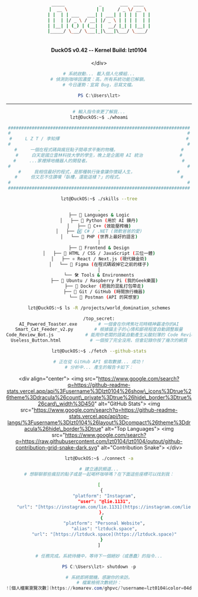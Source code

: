<div align="center">

```bash
 _____             _       ___  ____  
|  __ \           | |     / _ \/ __ \ 
| |  | | ___   ___| | ___| | | | |  | |
| |  | |/ _ \ / __| |/ _ \ | | | |  | |
| |__| | (_) | (__| |  __/ |_| | |__| |
|_____/ \___/ \___|_|\___|\___/ \____/ 
                                      
````

#### DuckOS v0.42 -- Kernel Build: lzt0104

\</div\>

```powershell
# 系統啟動... 載入個人化模組...
# 偵測到咖啡因濃度：高。所有系統功能已解鎖。
# 今日運勢：宜寫 Bug，忌寫文檔。

PS C:\Users\lzt>
```

-----

```bash
# 輸入指令來更了解我...
lzt@DuckOS:~$ ./whoami

#####################################################################
#                                                                   #
#     L Z T / 李知擇                                                #
#                                                                   #
#     一個在程式碼與瘋狂點子間尋求平衡的物種。                        #
#     白天是國立雲林科技大學的學生，晚上是企圖用 AI 統治              #
#     ...家裡掃地機器人的開發者。                                   #
#                                                                   #
#     我相信最好的程式，是那種執行後會讓你懷疑人生，                #
#     但又忍不住讚嘆「臥槽，還能這樣？」的程式。                      #
#                                                                   #
#####################################################################
```

```bash
lzt@DuckOS:~$ ./skills --tree

.
├── 🧠 Languages & Logic
│   ├── 🐍 Python (用於 AI 鍊丹)
│   ├── 🔵 C++ (效能壓榨機)
│   ├── #️⃣ C# / .NET (微軟爸爸的愛)
│   └── 🐘 PHP (世界上最好的語言)
│
├── 🎨 Frontend & Design
│   ├── 🦴 HTML / CSS / JavaScript (三位一體)
│   ├── ⚛️ React / Next.js (現代鍊金術)
│   └── 🎨 Figma (在程式碼毀掉它之前的樣子)
│
└── 🛠️ Tools & Environments
    ├── 🐧 Ubuntu / Raspberry Pi (我的Geek樂園)
    ├── 🐳 Docker (把我的混亂打包帶走)
    ├── 🐙 Git / GitHub (時間旅行機器)
    └── 📮 Postman (API 的冥想室)
```

```bash
lzt@DuckOS:~$ ls -R /projects/world_domination_schemes

/top_secret:
AI_Powered_Toaster.exe        # 一個會在你烤焦吐司時精神霸凌你的AI
Smart_Cat_Feeder_v2.py        # 根據貓主子的心情和鄙視程度自動調整飯量
Code_Review_Bot.js            # 能用你老闆的語氣自動產生尖酸刻薄的 Code Review
Useless_Button.html           # 一個按了完全沒用，但會記錄你按了幾次的網頁
```

```bash
lzt@DuckOS:~$ ./fetch --github-stats

# 正在從 GitHub API 偷取數據... 成功！
# 分析中... 產生的報告卡如下：
```

\<div align="center"\>
\<img src="https://www.google.com/search?q=https://github-readme-stats.vercel.app/api%3Fusername%3Dlzt0104%26show\_icons%3Dtrue%26theme%3Ddracula%26count\_private%3Dtrue%26hide\_border%3Dtrue%26card\_width%3D450" alt="GitHub Stats"\>
\<img src="https://www.google.com/search?q=https://github-readme-stats.vercel.app/api/top-langs/%3Fusername%3Dlzt0104%26layout%3Dcompact%26theme%3Ddracula%26hide\_border%3Dtrue" alt="Top Languages"\>
\<img src="https://www.google.com/search?q=https://raw.githubusercontent.com/lzt0104/lzt0104/output/github-contribution-grid-snake-dark.svg" alt="Contribution Snake"\>
\</div\>

```bash
lzt@DuckOS:~$ ./connect -a

# 建立通訊頻道...
# 想聊聊那些瘋狂的點子或是一起喝杯咖啡嗎？在下面這些座標可以找到我：

[
  {
    "platform": "Instagram",
    "user": "@lie.1131",
    "url": "[https://instagram.com/lie.1131](https://instagram.com/lie.1131)"
  },
  {
    "platform": "Personal Website",
    "alias": "lztduck.space",
    "url": "[https://lztduck.space](https://lztduck.space)"
  }
]
```

```powershell
# 任務完成。系統待機中，等待下一個絕妙（或愚蠢）的指令...

PS C:\Users\lzt> shutdown -p

# 系統即將關機。感謝你的來訪。
# 檔案檢視次數統計：
![個人檔案瀏覽次數](https://komarev.com/ghpvc/?username=lzt0104&color=04d2b2&style=flat-square&label=Signal_Strength)
